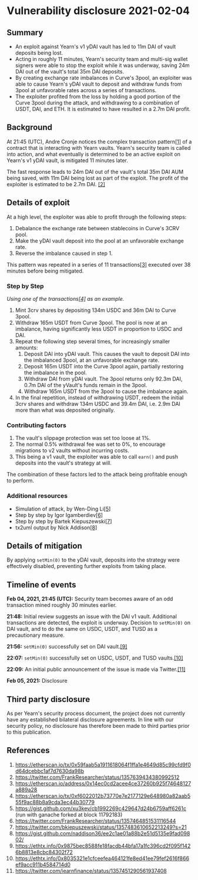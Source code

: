 # Vulnerability disclosure 2021-02-04

## Summary

- An exploit against Yearn's v1 yDAI vault has led to 11m DAI of vault deposits being lost.
- Acting in roughly 11 minutes, Yearn's security team and multi-sig wallet signers were able to stop the exploit while it was underway, saving 24m DAI out of the vault's total 35m DAI deposits.
- By creating exchange rate imbalances in Curve's 3pool, an exploiter was able to cause Yearn's yDAI vault to deposit and withdraw funds from 3pool at unfavorable rates across a series of transactions.
- The exploiter profited from the loss by holding a good portion of the Curve 3pool during the attack, and withdrawing to a combination of USDT, DAI, and ETH. It is estimated to have resulted in a 2.7m DAI profit.

## Background

At 21:45 (UTC), Andre Cronje notices the complex transaction pattern[[1]](#References) of a contract that is interacting with Yearn vaults. Yearn's security team is called into action, and what eventually is determined to be an active exploit on Yearn's v1 yDAI vault, is mitigated 11 minutes later.

The fast response leads to 24m DAI out of the vault's total 35m DAI AUM being saved, with 11m DAI being lost as part of the exploit. The profit of the exploiter is estimated to be 2.7m DAI. [[2]](#References)

## Details of exploit

At a high level, the exploiter was able to profit through the following steps:

1. Debalance the exchange rate between stablecoins in Curve's 3CRV pool.
2. Make the yDAI vault deposit into the pool at an unfavorable exchange rate.
3. Reverse the imbalance caused in step 1.

This pattern was repeated in a series of 11 transactions[[3]](#References) executed over 38 minutes before being mitigated.

### Step by Step

_Using one of the transactions[[4]](#References) as an example._

1. Mint 3crv shares by depositing 134m USDC and 36m DAI to Curve 3pool.
2. Withdraw 165m USDT from Curve 3pool. The pool is now at an imbalance, having significantly less USDT in proportion to USDC and DAI.
3. Repeat the following step several times, for increasingly smaller amounts:
   1. Deposit DAI into yDAI vault. This causes the vault to deposit DAI into the imbalanced 3pool, at an unfavorable exchange rate.
   1. Deposit 165m USDT into the Curve 3pool again, partially restoring the imbalance in the pool.
   1. Withdraw DAI from yDAI vault. The 3pool returns only 92.3m DAI, 0.7m DAI of the yVault's funds remain in the 3pool.
   1. Withdraw 165m USDT from the 3pool to cause the imbalance again.
4. In the final repetition, instead of withdrawing USDT, redeem the initial 3crv shares and withdraw 134m USDC and 39.4m DAI, i.e. 2.9m DAI more than what was deposited originally.

### Contributing factors

1. The vault's slippage protection was set too loose at 1%.
2. The normal 0.5% withdrawal fee was set to 0%, to encourage migrations to v2 vaults without incurring costs.
3. This being a v1 vault, the exploiter was able to call `earn()` and push deposits into the vault's strategy at will.

The combination of these factors led to the attack being profitable enough to perform.

### Additional resources

- Simulation of attack, by Wen-Ding Li[[5]](#References)
- Step by step by Igor Igamberdiev[[6]](#References)
- Step by step by Bartek Kiepuszewski[[7]](#References)
- tx2uml output by Nick Addison[[8]](#References)

## Details of mitigation

By applying `setMin(0)` to the yDAI vault, deposits into the strategy were effectively disabled, preventing further exploits from taking place.

## Timeline of events

**Feb 04, 2021, 21:45 (UTC):** Security team becomes aware of an odd transaction mined roughly 30 minutes earlier.

**21:48:** Initial review suggests an issue with the DAI v1 vault. Additional transactions are detected, the exploit is underway. Decision to `setMin(0)` on DAI vault, and to do the same on USDC, USDT, and TUSD as a precautionary measure.

**21:56:** `setMin(0)` successfully set on DAI vault.[[9]](#References)

**22:07:** `setMin(0)` successfully set on USDC, USDT, and TUSD vaults.[[10]](#References)

**22:09:** An initial public announcement of the issue is made via Twitter.[[11]](#References)

**Feb 05, 2021:** Disclosure

## Third party disclosure

As per Yearn's security process document, the project does not currently have any established bilateral disclosure agreements. In line with our security policy, no disclosure has therefore been made to third parties prior to this publication.

## References

1. https://etherscan.io/tx/0x59faab5a1911618064f1ffa1e4649d85c99cfd9f0d64dcebbc1af7d7630da98b
1. https://twitter.com/FrankResearcher/status/1357639434380992512
1. https://etherscan.io/address/0x14ec0cd2acee4ce37260b925f74648127a889a28
1. https://etherscan.io/tx/0xf6022012b73770e7e2177129e648980a82aab555f9ac88b8a9cda3ec44b30779
1. https://gist.github.com/xu3kev/cb1992269c429647d24b6759aff6261c (run with ganache forked at block 11792183)
1. https://twitter.com/FrankResearcher/status/1357464851531116544
1. https://twitter.com/bkiepuszewski/status/1357483610652213249?s=21
1. https://gist.github.com/naddison36/ee2c1ae01a88b2e51d5135e9fad09802/
1. https://ethtx.info/0x9875bec8588fe18facdb44bfa17a1fc396cd2f095f1426b8813e8cbc84302f72
1. https://ethtx.info/0x8035321e1cfceefea464121fe8ed41ee79fef2616f866ef9acc911b4584714d0
1. https://twitter.com/iearnfinance/status/1357451290561937408
